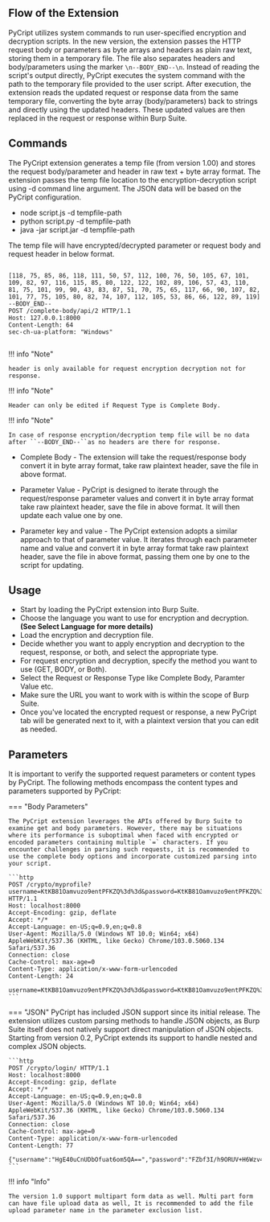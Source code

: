 ## Flow of the Extension


PyCript utilizes system commands to run user-specified encryption and decryption scripts. In the new version, the extension passes the HTTP request body or parameters as byte arrays and headers as plain raw text, storing them in a temporary file. The file also separates headers and body/parameters using the marker ``\n--BODY_END--\n``. Instead of reading the script's output directly, PyCript executes the system command with the path to the temporary file provided to the user script. After execution, the extension reads the updated request or response data from the same temporary file, converting the byte array (body/parameters) back to strings and directly using the updated headers. These updated values are then replaced in the request or response within Burp Suite.

## Commands


The PyCript extension generates a temp file (from version 1.00) and stores the request body/parameter and header in raw text + byte array format. The extension passes the temp file location to the encryption-decryption script using -d command line argument. The JSON data will be based on the PyCript configuration.


* node script.js -d tempfile-path
* python script.py -d tempfile-path
* java -jar script.jar -d tempfile-path

The temp file will have encrypted/decrypted parameter or request body and request header in below format.

```text
    
[118, 75, 85, 86, 118, 111, 50, 57, 112, 100, 76, 50, 105, 67, 101, 109, 82, 97, 116, 115, 85, 80, 122, 122, 102, 89, 106, 57, 43, 110, 81, 75, 101, 99, 90, 43, 83, 87, 51, 70, 75, 65, 117, 66, 90, 107, 82, 101, 77, 75, 105, 80, 82, 74, 107, 112, 105, 53, 86, 66, 122, 89, 119]
--BODY_END--
POST /complete-body/api/2 HTTP/1.1
Host: 127.0.0.1:8000
Content-Length: 64
sec-ch-ua-platform: "Windows"
    
```


!!! info "Note"

    header is only available for request encryption decryption not for response.

!!! info "Note"

    Header can only be edited if Request Type is Complete Body.

!!! info "Note"
    
    In case of response encryption/decryption temp file will be no data after ``--BODY_END--``as no headers are there for response.


* Complete Body - The extension will take the request/response body convert it in byte array format, take raw plaintext header, save the file in above format.
- Parameter Value - PyCript is designed to iterate through the request/response parameter values and convert it in byte array format take raw plaintext header, save the file in above format. It will then update each value one by one.

- Parameter key and value - The PyCript extension adopts a similar approach to that of parameter value. It iterates through each parameter name and value and convert it in byte array format take raw plaintext header, save the file in above format, passing them one by one to the script for updating.




## Usage

* Start by loading the PyCript extension into Burp Suite.
* Choose the language you want to use for encryption and decryption. **(See Select Language for more details)**
* Load the encryption and decryption file.
* Decide whether you want to apply encryption and decryption to the request, response, or both, and select the appropriate type.
* For request encryption and decryption, specify the method you want to use (GET, BODY, or Both).
* Select the Request or Response Type like Complete Body, Paramter Value etc.
* Make sure the URL you want to work with is within the scope of Burp Suite.
* Once you've located the encrypted request or response, a new PyCript tab will be generated next to it, with a plaintext version that you can edit as needed.


## Parameters

It is important to verify the supported request parameters or content types by PyCript. The following methods encompass the content types and parameters supported by PyCript:

=== "Body Parameters"
    

    The PyCript extension leverages the APIs offered by Burp Suite to examine get and body parameters. However, there may be situations where its performance is suboptimal when faced with encrypted or encoded parameters containing multiple `=` characters. If you encounter challenges in parsing such requests, it is recommended to use the complete body options and incorporate customized parsing into your script.

    ```http
    POST /crypto/myprofile?username=KtKB81Oamvuzo9entPFKZQ%3d%3d&password=KtKB81Oamvuzo9entPFKZQ%3d%3d HTTP/1.1
    Host: localhost:8000
    Accept-Encoding: gzip, deflate
    Accept: */*
    Accept-Language: en-US;q=0.9,en;q=0.8
    User-Agent: Mozilla/5.0 (Windows NT 10.0; Win64; x64) AppleWebKit/537.36 (KHTML, like Gecko) Chrome/103.0.5060.134 Safari/537.36
    Connection: close
    Cache-Control: max-age=0
    Content-Type: application/x-www-form-urlencoded
    Content-Length: 24

    username=KtKB81Oamvuzo9entPFKZQ%3d%3d&password=KtKB81Oamvuzo9entPFKZQ%3d%3d
    ```

=== "JSON"
    PyCript has included JSON support since its initial release. The extension utilizes custom parsing methods to handle JSON objects, as Burp Suite itself does not natively support direct manipulation of JSON objects. Starting from version 0.2, PyCript extends its support to handle nested and complex JSON objects.

    ```http
    POST /crypto/login/ HTTP/1.1
    Host: localhost:8000
    Accept-Encoding: gzip, deflate
    Accept: */*
    Accept-Language: en-US;q=0.9,en;q=0.8
    User-Agent: Mozilla/5.0 (Windows NT 10.0; Win64; x64) AppleWebKit/537.36 (KHTML, like Gecko) Chrome/103.0.5060.134 Safari/537.36
    Connection: close
    Cache-Control: max-age=0
    Content-Type: application/x-www-form-urlencoded
    Content-Length: 77

    {"username":"HgE40uCnUDbOfuat6om5QA==","password":"FZbf3I/h9ORUV+H6Wzv4gA=="}
    ```


!!! info "Info"

    The version 1.0 support multipart form data as well. Multi part form can have file upload data as well, It is recommended to add the file upload parameter name in the parameter exclusion list.

